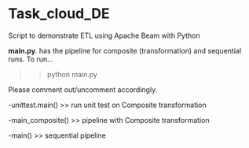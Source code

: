 # Task_cloud_DE
Script to demonstrate ETL using Apache Beam with Python

**main.py**.  has the pipeline for composite (transformation) and sequential runs. 
To run...
>> python main.py

Please comment out/uncomment accordingly.

-unittest.main() >> run unit test on Composite transformation

-main_composite() >> pipeline with Composite transformation

-main() >> sequential pipeline

